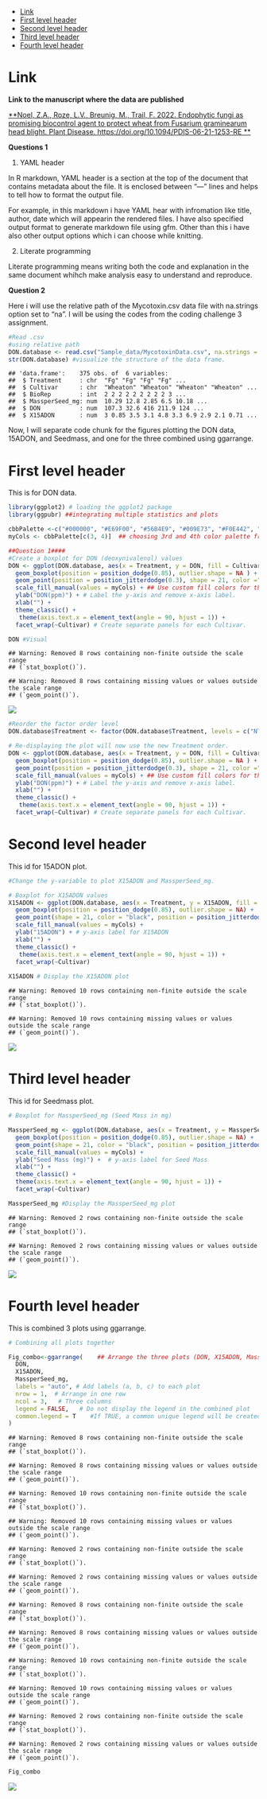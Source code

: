 - [Link](#link)
- [First level header](#first-level-header)
- [Second level header](#second-level-header)
- [Third level header](#third-level-header)
- [Fourth level header](#fourth-level-header)

# Link

**Link to the manuscript where the data are published**

[**Noel, Z.A., Roze, L.V., Breunig, M., Trail, F. 2022. Endophytic fungi
as promising biocontrol agent to protect wheat from Fusarium graminearum
head blight. Plant Disease. https://doi.org/10.1094/PDIS-06-21-1253-RE
**](https://doi.org/10.1094/PDIS-06-21-1253-RE)

**Questions 1**

1.  YAML header

In R markdown, YAML header is a section at the top of the document that
contains metadata about the file. It is enclosed between “—” lines and
helps to tell how to format the output file.

For example, in this markdown i have YAML hear with infromation like
title, author, date which will appearin the rendered files. I have also
specified output format to generate markdown file using gfm. Other than
this i have also other output options which i can choose while knitting.

2.  Literate programming

Literate programming means writing both the code and explanation in the
same document whihch make analysis easy to understand and reproduce.

**Question 2**

Here i will use the relative path of the Mycotoxin.csv data file with
na.strings option set to “na”. I will be using the codes from the coding
challenge 3 assignment.

``` r
#Read .csv
#using relative path
DON.database <- read.csv("Sample_data/MycotoxinData.csv", na.strings = "na")
str(DON.database) #visualize the structure of the data frame.
```

    ## 'data.frame':    375 obs. of  6 variables:
    ##  $ Treatment     : chr  "Fg" "Fg" "Fg" "Fg" ...
    ##  $ Cultivar      : chr  "Wheaton" "Wheaton" "Wheaton" "Wheaton" ...
    ##  $ BioRep        : int  2 2 2 2 2 2 2 2 2 3 ...
    ##  $ MassperSeed_mg: num  10.29 12.8 2.85 6.5 10.18 ...
    ##  $ DON           : num  107.3 32.6 416 211.9 124 ...
    ##  $ X15ADON       : num  3 0.85 3.5 3.1 4.8 3.3 6.9 2.9 2.1 0.71 ...

Now, I will separate code chunk for the figures plotting the DON data,
15ADON, and Seedmass, and one for the three combined using ggarrange.

# First level header

This is for DON data.

``` r
library(ggplot2) # loading the ggplot2 package
library(ggpubr) ##integrating multiple statistics and plots

cbbPalette <-c("#000000", "#E69F00", "#56B4E9", "#009E73", "#F0E442", "#0072B2", "#D55E00", "#CC79A7")
myCols <- cbbPalette[c(3, 4)]  ## choosing 3rd and 4th color palette from the cbbPalette.

##Question 1####
#Create a boxplot for DON (deoxynivalenol) values
DON <- ggplot(DON.database, aes(x = Treatment, y = DON, fill = Cultivar)) +
  geom_boxplot(position = position_dodge(0.85), outlier.shape = NA ) +   # Create boxplots with dodge positioning; remove default outlier points.
  geom_point(position = position_jitterdodge(0.3), shape = 21, color ="black", alpha =0.6) +  #jittered points to show individual observations
  scale_fill_manual(values = myCols) + ## Use custom fill colors for the Cultivar groups.
  ylab("DON(ppm)") + # Label the y-axis and remove x-axis label.
  xlab("") +
  theme_classic() +
   theme(axis.text.x = element_text(angle = 90, hjust = 1)) +
  facet_wrap(~Cultivar) # Create separate panels for each Cultivar.

DON #Visual
```

    ## Warning: Removed 8 rows containing non-finite outside the scale range
    ## (`stat_boxplot()`).

    ## Warning: Removed 8 rows containing missing values or values outside the scale range
    ## (`geom_point()`).

![](Coding_challenge_4_Markdown_files/figure-gfm/Plotting%20DON-1.png)<!-- -->

``` r
#Reorder the factor order level
DON.database$Treatment <- factor(DON.database$Treatment, levels = c("NTC", "Fg", "Fg + 37", "Fg + 40", "Fg + 70"))

# Re-displaying the plot will now use the new Treatment order.
DON <- ggplot(DON.database, aes(x = Treatment, y = DON, fill = Cultivar)) +
  geom_boxplot(position = position_dodge(0.85), outlier.shape = NA ) +   # Create boxplots with dodge positioning; remove default outlier points.
  geom_point(position = position_jitterdodge(0.3), shape = 21, color ="black", alpha =0.6) +  #jittered points to show individual observations
  scale_fill_manual(values = myCols) + ## Use custom fill colors for the Cultivar groups.
  ylab("DON(ppm)") + # Label the y-axis and remove x-axis label.
  xlab("") +
  theme_classic() +
   theme(axis.text.x = element_text(angle = 90, hjust = 1)) +
  facet_wrap(~Cultivar) # Create separate panels for each Cultivar.
```

# Second level header

This id for 15ADON plot.

``` r
#Change the y-variable to plot X15ADON and MassperSeed_mg. 

# Boxplot for X15ADON values
X15ADON <- ggplot(DON.database, aes(x = Treatment, y = X15ADON, fill = Cultivar)) +
  geom_boxplot(position = position_dodge(0.85), outlier.shape = NA) +
  geom_point(shape = 21, color = "black", position = position_jitterdodge(0.3), alpha = 0.6) +
  scale_fill_manual(values = myCols) +
  ylab("15ADON") + # y-axis label for X15ADON
  xlab("") +
  theme_classic() +
   theme(axis.text.x = element_text(angle = 90, hjust = 1)) +
  facet_wrap(~Cultivar)
  
X15ADON # Display the X15ADON plot
```

    ## Warning: Removed 10 rows containing non-finite outside the scale range
    ## (`stat_boxplot()`).

    ## Warning: Removed 10 rows containing missing values or values outside the scale range
    ## (`geom_point()`).

![](Coding_challenge_4_Markdown_files/figure-gfm/Plotting%2015ADON-1.png)<!-- -->

# Third level header

This id for Seedmass plot.

``` r
# Boxplot for MassperSeed_mg (Seed Mass in mg)

MassperSeed_mg <- ggplot(DON.database, aes(x = Treatment, y = MassperSeed_mg, fill = Cultivar)) +
  geom_boxplot(position = position_dodge(0.85), outlier.shape = NA) +
  geom_point(shape = 21, color = "black", position = position_jitterdodge(0.3), alpha = 0.6) +
  scale_fill_manual(values = myCols) +
  ylab("Seed Mass (mg)") +  # y-axis label for Seed Mass
  xlab("") +
  theme_classic() +
  theme(axis.text.x = element_text(angle = 90, hjust = 1)) +
  facet_wrap(~Cultivar)

MassperSeed_mg #Display the MassperSeed_mg plot
```

    ## Warning: Removed 2 rows containing non-finite outside the scale range
    ## (`stat_boxplot()`).

    ## Warning: Removed 2 rows containing missing values or values outside the scale range
    ## (`geom_point()`).

![](Coding_challenge_4_Markdown_files/figure-gfm/Plotting%20MassperSeed_mg-1.png)<!-- -->

# Fourth level header

This is combined 3 plots using ggarrange.

``` r
# Combining all plots together

Fig_combo<-ggarrange(    ## Arrange the three plots (DON, X15ADON, MassperSeed_mg) side by side in one row
  DON,
  X15ADON,
  MassperSeed_mg,
  labels = "auto", # Add labels (a, b, c) to each plot
  nrow = 1,  # Arrange in one row
  ncol = 3,   # Three columns
  legend = FALSE,   # Do not display the legend in the combined plot
  common.legend = T    #If TRUE, a common unique legend will be created for arranged plots.
)
```

    ## Warning: Removed 8 rows containing non-finite outside the scale range
    ## (`stat_boxplot()`).

    ## Warning: Removed 8 rows containing missing values or values outside the scale range
    ## (`geom_point()`).

    ## Warning: Removed 10 rows containing non-finite outside the scale range
    ## (`stat_boxplot()`).

    ## Warning: Removed 10 rows containing missing values or values outside the scale range
    ## (`geom_point()`).

    ## Warning: Removed 2 rows containing non-finite outside the scale range
    ## (`stat_boxplot()`).

    ## Warning: Removed 2 rows containing missing values or values outside the scale range
    ## (`geom_point()`).

    ## Warning: Removed 8 rows containing non-finite outside the scale range
    ## (`stat_boxplot()`).

    ## Warning: Removed 8 rows containing missing values or values outside the scale range
    ## (`geom_point()`).

    ## Warning: Removed 10 rows containing non-finite outside the scale range
    ## (`stat_boxplot()`).

    ## Warning: Removed 10 rows containing missing values or values outside the scale range
    ## (`geom_point()`).

    ## Warning: Removed 2 rows containing non-finite outside the scale range
    ## (`stat_boxplot()`).

    ## Warning: Removed 2 rows containing missing values or values outside the scale range
    ## (`geom_point()`).

``` r
Fig_combo
```

![](Coding_challenge_4_Markdown_files/figure-gfm/Combined%20plot-1.png)<!-- -->
